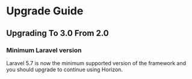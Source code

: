 # Upgrade Guide

## Upgrading To 3.0 From 2.0

### Minimum Laravel version

Laravel 5.7 is now the minimum supported version of the framework and you should upgrade to continue using Horizon.
